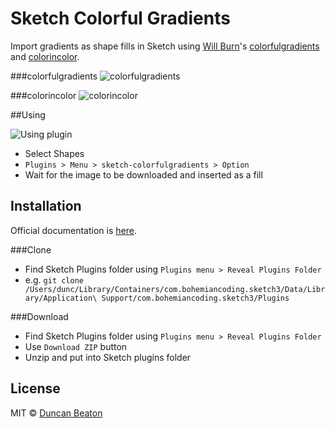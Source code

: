 # Sketch Colorful Gradients

Import gradients as shape fills in Sketch using [Will Burn](http://willburnswebsite.com)'s [colorfulgradients](http://colorfulgradients.tumblr.com]) and [colorincolor](http://colorandcolor.tumblr.com).

###colorfulgradients
![colorfulgradients](https://raw.githubusercontent.com/dunckr/sketch-colorfulgradients/master/assets/colorgradients.png)

###colorincolor
![colorincolor](https://raw.githubusercontent.com/dunckr/sketch-colorfulgradients/master/assets/colorandcolor.png)

##Using

![Using plugin](https://raw.githubusercontent.com/dunckr/sketch-colorfulgradients/master/assets/usage.gif)

+ Select Shapes
+ ```Plugins > Menu > sketch-colorfulgradients > Option```
+ Wait for the image to be downloaded and inserted as a fill

## Installation

Official documentation is [here](http://bohemiancoding.com/sketch/support/developer/01-introduction/01.html).

###Clone

+ Find Sketch Plugins folder using ```Plugins menu > Reveal Plugins Folder```
+ e.g. ```git clone /Users/dunc/Library/Containers/com.bohemiancoding.sketch3/Data/Library/Application\ Support/com.bohemiancoding.sketch3/Plugins```

###Download

+ Find Sketch Plugins folder using ```Plugins menu > Reveal Plugins Folder```
+ Use ```Download ZIP``` button
+ Unzip and put into Sketch plugins folder

## License

MIT © [Duncan Beaton](http://dunckr.com)
